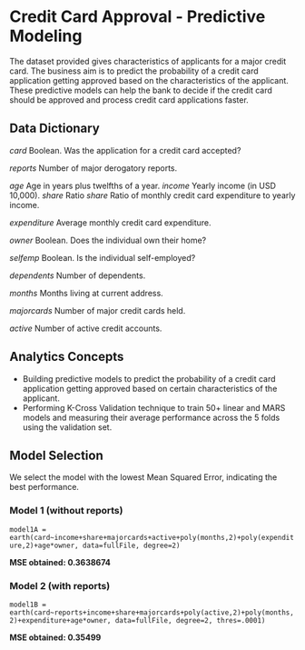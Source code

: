 # Credit Card Approval - Predictive Modeling

The dataset provided gives characteristics of applicants for a major credit card. The business aim is to predict the probability of a credit card application getting approved based on the characteristics of the applicant.
These predictive models can help the bank to decide if the credit card should be approved and process credit card applications faster.

## Data Dictionary
_card_ Boolean. Was the application for a credit card accepted?

_reports_ Number of major derogatory reports.

_age_ Age in years plus twelfths of a year. 
_income_ Yearly income (in USD 10,000).
_share_ Ratio _share_ Ratio of monthly credit card expenditure to yearly income.

_expenditure_ Average monthly credit card expenditure.

_owner_ Boolean. Does the individual own their home?

_selfemp_ Boolean. Is the individual self-employed?

_dependents_ Number of dependents.

_months_ Months living at current address. 

_majorcards_ Number of major credit cards held. 

_active_ Number of active credit accounts. 

## Analytics Concepts
-	Building predictive models to predict the probability of a credit card application getting approved based on certain characteristics of the applicant.
-	Performing K-Cross Validation technique to train 50+ linear and MARS models and measuring their average performance across the 5 folds using the validation set.

## Model Selection 
We select the model with the lowest Mean Squared Error, indicating the best performance. 

### Model 1 (without reports)
`model1A = earth(card~income+share+majorcards+active+poly(months,2)+poly(expenditure,2)+age*owner, data=fullFile, degree=2)`

**MSE obtained: 0.3638674**

### Model 2 (with reports)
`model1B = earth(card~reports+income+share+majorcards+poly(active,2)+poly(months,2)+expenditure+age*owner, data=fullFile, degree=2, thres=.0001)`

**MSE obtained: 0.35499**

